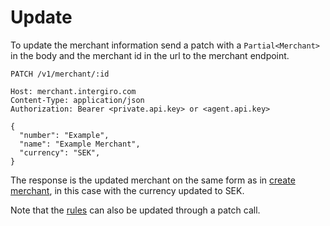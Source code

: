 # Update

To update the merchant information send a patch with a `Partial<Merchant>` in the body and the merchant id in the url to the merchant endpoint.

``` {1} JSON
PATCH /v1/merchant/:id

Host: merchant.intergiro.com
Content-Type: application/json
Authorization: Bearer <private.api.key> or <agent.api.key>

{
  "number": "Example",
  "name": "Example Merchant",
  "currency": "SEK",
}
```

The response is the updated merchant on the same form as in [create merchant](./create.html), in this case with the currency updated to SEK.

Note that the [rules](./rules) can also be updated through a patch call.